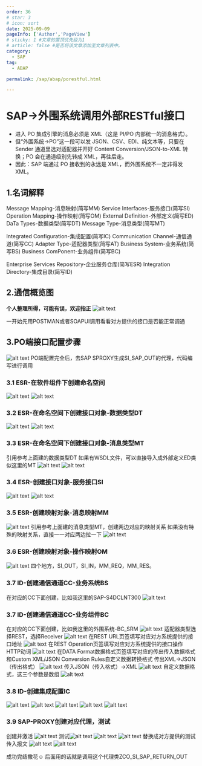 ```yaml
---
order: 36
# star: 3
# icon: sort
date: 2025-09-09
pageInfo: ['Author','PageView']
# sticky: 1 #文章的置顶优先级为1
# article: false #是否将该文章添加至文章列表中。
category:
  - SAP
tag:
  - ABAP

permalink: /sap/abap/porestful.html

---
```


# SAP->外围系统调用外部RESTful接口
<!-- more -->
* 进入 PO 集成引擎的消息必须是 XML（这是 PI/PO 内部统一的消息格式）。
* 但“外围系统→PO”这一段可以发 JSON、CSV、EDI、纯文本等，只要在 Sender 通道里选对适配器并开好 Content Conversion/JSON-to-XML 转换；PO 会在通道级别先转成 XML，再往后走。
* 因此：SAP 端通过 PO 接收到的永远是 XML，而外围系统不一定非得发 XML。
## 1.名词解释
Message Mapping-消息映射(简写MM)
Service Interfaces-服务接口(简写SI)
Operation Mapping-操作映射(简写OM)
External Definition-外部定义(简写ED)
DaTa Types-数据类型(简写DT)
Message Type-消息类型(简写MT)

Integrated Configuration-集成配置(简写IC)
Communication Channel-通信通道(简写CC)
Adapter Type-适配器类型(简写AT)
Business System-业务系统(简写BS)
Business ComPonent-业务组件(简写BC)

Enterprise Services Repository-企业服务仓库(简写ESR)
Integration Directory-集成目录(简写ID)

## 2.通信概览图
**个人整理所得，可能有误，欢迎指正**
![alt text](image-67.png)


一开始先用POSTMAN或者SOAPUI调用看看对方提供的接口是否能正常调通
## 3.PO端接口配置步骤
![alt text](image-68.png)
PO端配置完全后，去SAP SPROXY生成SI_SAP_OUT的代理，代码编写进行调用

### 3.1 ESR-在软件组件下创建命名空间
![alt text](image-69.png)
![alt text](image-70.png)

### 3.2 ESR-在命名空间下创建接口对象-数据类型DT
![alt text](image-71.png)
![alt text](image-73.png)
### 3.3 ESR-在命名空间下创建接口对象-消息类型MT
引用参考上面建的数据类型DT
如果有WSDL文件，可以直接导入成外部定义ED类似这里的MT
![alt text](image-74.png)
![alt text](image-75.png)

### 3.4 ESR-创建接口对象-服务接口SI
![alt text](image-76.png)
![alt text](image-77.png)

### 3.5 ESR-创建映射对象-消息映射MM
![alt text](image-80.png)
引用参考上面建的消息类型MT，创建两边对应的映射关系
如果没有特殊的映射关系，直接一一对应两边拉一下
![alt text](image-81.png)

### 3.6 ESR-创建映射对象-操作映射OM
![alt text](image-82.png)
四个地方，SI_OUT，SI_IN，MM_REQ，MM_RES。

### 3.7 ID-创建通信通道CC-业务系统BS
在对应的CC下面创建，比如我这里的SAP-S4DCLNT300
![alt text](image-83.png)

### 3.7 ID-创建通信通道CC-业务组件BC
在对应的CC下面创建，比如我这里的外围系统-BC_SRM
![alt text](image-84.png)
适配器类型选择REST，选择Receiver
![alt text](image-85.png)
在REST URL页签填写对应对方系统提供的接口地址
![alt text](image-86.png)
在REST Operation页签填写对应对方系统提供的接口操作HTTP动词
![alt text](image-87.png)
在DATA Format数据格式页签填写对应的传出传入数据格式和Custom XML/JSON Conversion Rules自定义数据转换格式
传出XML->JSON（传出格式）
![alt text](image-88.png)
传入JSON（传入格式）->XML
![alt text](image-89.png)
自定义数据格式，这三个参数是数组
![alt text](image-90.png)

### 3.8 ID-创建集成配置IC
![alt text](image-91.png)
![alt text](image-92.png)
![alt text](image-93.png)
![alt text](image-94.png)
![alt text](image-95.png)

### 3.9 SAP-PROXY创建对应代理，测试
创建并激活
![alt text](image-96.png)
测试![alt text](image-97.png)
![alt text](image-98.png)
![alt text](image-103.png)
替换成对方提供的测试传入报文
![alt text](image-100.png)
![alt text](image-101.png)

成功完结撒花:relaxed:
后面用的话就是调用这个代理类ZCO_SI_SAP_RETURN_OUT